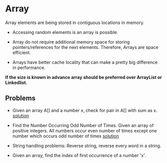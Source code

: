 # Array

Array elements are being stored in contiguous locations in memory.

- Accessing random elements is an array is possible.

- Array do not require additional memory space for storing pointers/references for the next elements.	Therefore, Arrays are space efficient.

- Arrays have better cache locality that can make a pretty big difference in performance.

**If the size is known in advance array should be preferred over ArrayList or Linkedlist.**

## Problems

- Given an array A[] and a number x, check for pair in A[] with sum as x. 
	[solution](./Array/Problems/PairSum.java)
	
- Find the Number Occurring Odd Number of Times. Given an array of positive integers. All numbers occur even number of times except one number which occurs odd number of times	[solution](./Array/Problems/OddOccurance.java)

- String handling problems: Reverse string, reverse every word in a string.

- Given an array, find the index of first occurrence of a number 'x'.